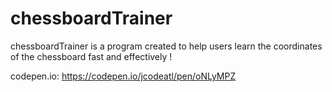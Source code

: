 # chessboardTrainer

chessboardTrainer is a program created to help users learn the coordinates of the chessboard fast and effectively !

codepen.io: https://codepen.io/jcodeatl/pen/oNLyMPZ
